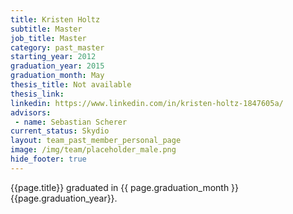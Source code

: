 ```yaml
---
title: Kristen Holtz
subtitle: Master
job_title: Master
category: past_master
starting_year: 2012
graduation_year: 2015
graduation_month: May
thesis_title: Not available
thesis_link: 
linkedin: https://www.linkedin.com/in/kristen-holtz-1847605a/
advisors:
 - name: Sebastian Scherer
current_status: Skydio
layout: team_past_member_personal_page
image: /img/team/placeholder_male.png
hide_footer: true
---
```


{{page.title}} graduated in {{ page.graduation_month }} {{page.graduation_year}}.

